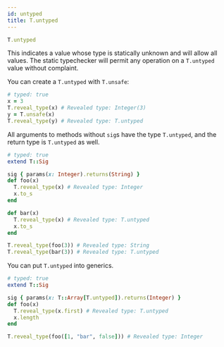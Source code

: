 ```yaml
---
id: untyped
title: T.untyped
---
```


```ruby
T.untyped
```

This indicates a value whose type is statically unknown and will allow all values. The static typechecker will permit
any operation on a `T.untyped` value without complaint.

You can create a `T.untyped` with `T.unsafe`:

```ruby
# typed: true
x = 3
T.reveal_type(x) # Revealed type: Integer(3)
y = T.unsafe(x)
T.reveal_type(y) # Revealed type: T.untyped
```

All arguments to methods without `sig`s have the type `T.untyped`, and the return type is `T.untyped` as well.

```ruby
# typed: true
extend T::Sig

sig { params(x: Integer).returns(String) }
def foo(x)
  T.reveal_type(x) # Revealed type: Integer
  x.to_s
end

def bar(x)
  T.reveal_type(x) # Revealed type: T.untyped
  x.to_s
end

T.reveal_type(foo(3)) # Revealed type: String
T.reveal_type(bar(3)) # Revealed type: T.untyped
```

You can put `T.untyped` into generics.

```ruby
# typed: true
extend T::Sig

sig { params(x: T::Array[T.untyped]).returns(Integer) }
def foo(x)
  T.reveal_type(x.first) # Revealed type: T.untyped
  x.length
end

T.reveal_type(foo([1, "bar", false])) # Revealed type: Integer
```
